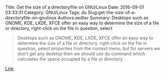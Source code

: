 Title: Get the size of a directory/file on GNU/Linux
Date: 2016-09-01 03:33:31
Category: GNU/Linux
Tags: du
Slug:get-the-size-of-a-directoryfile-on-gnulinux
Authors:sedlav
Summary: Desktops such as GNOME, KDE, LXDE, XFCE offer an easy way to determine the size of a file or directory, right-click on the file in question, select 

> Desktops such as GNOME, KDE, LXDE, XFCE offer an easy way to determine the size of a file or directory, right-click on the file in question, select properties from the context menu, but for servers we don't get any desktop then we should use du command which calculates the space occupied by a file or directory

[Link](http://www.librebyte.net/en/gnulinux/get-the-size-of-a-directoryfile-on-gnulinux/)
